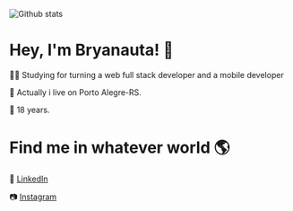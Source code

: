 ![Github stats](https://github-readme-stats.vercel.app/api?username=bryanauta&show_icons=true&theme=dark)

<h1>Hey, I'm Bryanauta! 👋</h1>
<p>👨‍💻 Studying for turning a web full stack developer and a mobile developer</p>
<p>📌 Actually i live on Porto Alegre-RS.</p>
<p>📅 18 years.</p>

<h1>Find me in whatever world 🌎</h1>
<p>💼 <a href="https://www.linkedin.com/in/bryanauta/">LinkedIn</a></p>
<p>📷 <a href="https://www.instagram.com/bryanauta/">Instagram</a></p>

<!--
**Bryanauta/Bryanauta** is a ✨ _special_ ✨ repository because its `README.md` (this file) appears on your GitHub profile.

Here are some ideas to get you started:

- 🔭 I’m currently working on ...
- 🌱 I’m currently learning ...
- 👯 I’m looking to collaborate on ...
- 🤔 I’m looking for help with ...
- 💬 Ask me about ...
- 📫 How to reach me: ...
- 😄 Pronouns: ...
- ⚡ Fun fact: ...
-->
